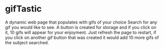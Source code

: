 # gifTastic
A dynamic web page that populates with gifs of your choice
Search for any gif you would like to see. A button is created for storage and if you click on it, 10 gifs will appear for your enjoyment. Just refresh the page to restart, if you click on another gif button that was created it would add 10 more gifs of the subject searched.
